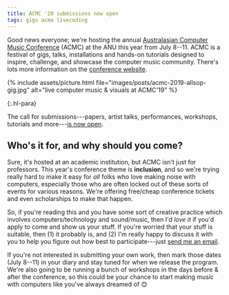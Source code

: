 ```yaml
---
title: ACMC '20 submissions now open
tags: gigs acma livecoding
---
```


Good news everyone; we're hosting the annual [Australasian Computer Music
Conference](https://acmc2020.com/) (ACMC) at the ANU this year from July 8--11.
ACMC is a festival of gigs, talks, installations and hands-on tutorials designed
to inspire, challenge, and showcase the computer music community. There's lots
more information on the [conference website](https://acmc2020.com/).

{% include assets/picture.html file="images/posts/acmc-2019-allsop-gig.jpg" alt="live computer music & visuals at ACMC'19" %}

{:.hl-para}

The call for submissions---papers, artist talks, performances, workshops,
tutorials and more---[is now
open](https://acmc2020.com/#/features/03-submission).

## Who's it for, and why should you come?

Sure, it's hosted at an academic institution, but ACMC isn't just for
professors. This year's conference theme is **inclusion**, and so we're trying
really hard to make it easy for _all_ folks who love making noise with
computers, especially those who are often locked out of these sorts of events
for various reasons. We're offering free/cheap conference tickets and even
scholarships to make that happen.

So, if you're reading this and you have some sort of creative practice which
involves computers/technology and sound/music, then I'd _love it_ if you'd apply
to come and show us your stuff. If you're worried that your stuff is suitable,
then (1) it probably is, and (2) I'm really happy to discuss it with you to help
you figure out how best to participate---just [send me an
email](mailto:ben.swift@anu.edu.au).

If you're not interested in submitting your own work, then mark those dates
(July 8--11) in your diary and stay tuned for when we release the program. We're
also going to be running a bunch of workshops in the days before & after the
conference, so this could be your chance to start making music with computers
like you've always dreamed of 😊
